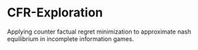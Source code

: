 # CFR-Exploration
Applying counter factual regret minimization to approximate nash equilibrium in incomplete information games. 
